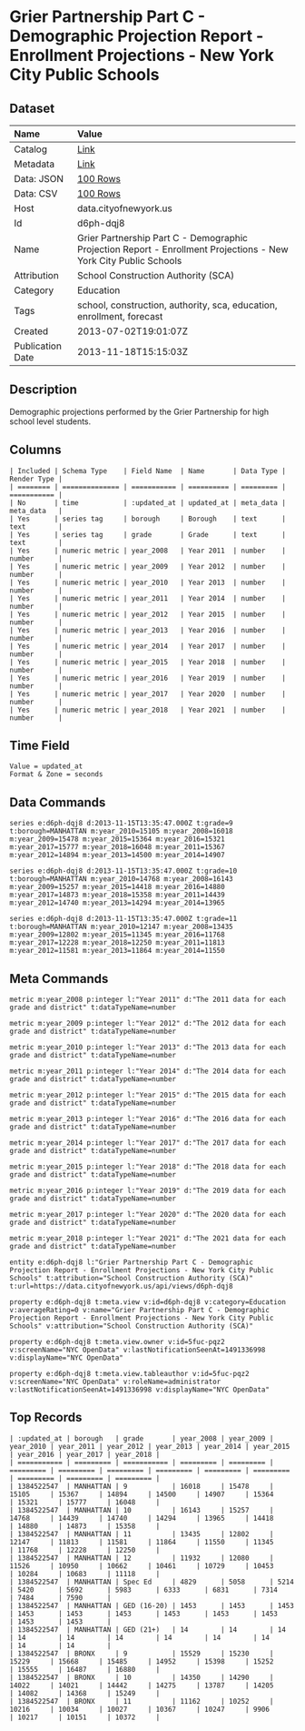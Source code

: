 # Grier Partnership Part C - Demographic Projection Report - Enrollment Projections - New York City Public Schools

## Dataset

| Name | Value |
| :--- | :---- |
| Catalog | [Link](https://catalog.data.gov/dataset/grier-partnership-part-c-demographic-projection-report-enrollment-projections-new-york-cit-67c65) |
| Metadata | [Link](https://data.cityofnewyork.us/api/views/d6ph-dqj8) |
| Data: JSON | [100 Rows](https://data.cityofnewyork.us/api/views/d6ph-dqj8/rows.json?max_rows=100) |
| Data: CSV | [100 Rows](https://data.cityofnewyork.us/api/views/d6ph-dqj8/rows.csv?max_rows=100) |
| Host | data.cityofnewyork.us |
| Id | d6ph-dqj8 |
| Name | Grier Partnership Part C - Demographic Projection Report - Enrollment Projections - New York City Public Schools |
| Attribution | School Construction Authority (SCA) |
| Category | Education |
| Tags | school, construction, authority, sca, education, enrollment, forecast |
| Created | 2013-07-02T19:01:07Z |
| Publication Date | 2013-11-18T15:15:03Z |

## Description

Demographic projections performed by the Grier Partnership for high school level students.

## Columns

```ls
| Included | Schema Type    | Field Name  | Name       | Data Type | Render Type |
| ======== | ============== | =========== | ========== | ========= | =========== |
| No       | time           | :updated_at | updated_at | meta_data | meta_data   |
| Yes      | series tag     | borough     | Borough    | text      | text        |
| Yes      | series tag     | grade       | Grade      | text      | text        |
| Yes      | numeric metric | year_2008   | Year 2011  | number    | number      |
| Yes      | numeric metric | year_2009   | Year 2012  | number    | number      |
| Yes      | numeric metric | year_2010   | Year 2013  | number    | number      |
| Yes      | numeric metric | year_2011   | Year 2014  | number    | number      |
| Yes      | numeric metric | year_2012   | Year 2015  | number    | number      |
| Yes      | numeric metric | year_2013   | Year 2016  | number    | number      |
| Yes      | numeric metric | year_2014   | Year 2017  | number    | number      |
| Yes      | numeric metric | year_2015   | Year 2018  | number    | number      |
| Yes      | numeric metric | year_2016   | Year 2019  | number    | number      |
| Yes      | numeric metric | year_2017   | Year 2020  | number    | number      |
| Yes      | numeric metric | year_2018   | Year 2021  | number    | number      |
```

## Time Field

```ls
Value = updated_at
Format & Zone = seconds
```

## Data Commands

```ls
series e:d6ph-dqj8 d:2013-11-15T13:35:47.000Z t:grade=9 t:borough=MANHATTAN m:year_2010=15105 m:year_2008=16018 m:year_2009=15478 m:year_2015=15364 m:year_2016=15321 m:year_2017=15777 m:year_2018=16048 m:year_2011=15367 m:year_2012=14894 m:year_2013=14500 m:year_2014=14907

series e:d6ph-dqj8 d:2013-11-15T13:35:47.000Z t:grade=10 t:borough=MANHATTAN m:year_2010=14768 m:year_2008=16143 m:year_2009=15257 m:year_2015=14418 m:year_2016=14880 m:year_2017=14873 m:year_2018=15358 m:year_2011=14439 m:year_2012=14740 m:year_2013=14294 m:year_2014=13965

series e:d6ph-dqj8 d:2013-11-15T13:35:47.000Z t:grade=11 t:borough=MANHATTAN m:year_2010=12147 m:year_2008=13435 m:year_2009=12802 m:year_2015=11345 m:year_2016=11768 m:year_2017=12228 m:year_2018=12250 m:year_2011=11813 m:year_2012=11581 m:year_2013=11864 m:year_2014=11550
```

## Meta Commands

```ls
metric m:year_2008 p:integer l:"Year 2011" d:"The 2011 data for each grade and district" t:dataTypeName=number

metric m:year_2009 p:integer l:"Year 2012" d:"The 2012 data for each grade and district" t:dataTypeName=number

metric m:year_2010 p:integer l:"Year 2013" d:"The 2013 data for each grade and district" t:dataTypeName=number

metric m:year_2011 p:integer l:"Year 2014" d:"The 2014 data for each grade and district" t:dataTypeName=number

metric m:year_2012 p:integer l:"Year 2015" d:"The 2015 data for each grade and district" t:dataTypeName=number

metric m:year_2013 p:integer l:"Year 2016" d:"The 2016 data for each grade and district" t:dataTypeName=number

metric m:year_2014 p:integer l:"Year 2017" d:"The 2017 data for each grade and district" t:dataTypeName=number

metric m:year_2015 p:integer l:"Year 2018" d:"The 2018 data for each grade and district" t:dataTypeName=number

metric m:year_2016 p:integer l:"Year 2019" d:"The 2019 data for each grade and district" t:dataTypeName=number

metric m:year_2017 p:integer l:"Year 2020" d:"The 2020 data for each grade and district" t:dataTypeName=number

metric m:year_2018 p:integer l:"Year 2021" d:"The 2021 data for each grade and district" t:dataTypeName=number

entity e:d6ph-dqj8 l:"Grier Partnership Part C - Demographic Projection Report - Enrollment Projections - New York City Public Schools" t:attribution="School Construction Authority (SCA)" t:url=https://data.cityofnewyork.us/api/views/d6ph-dqj8

property e:d6ph-dqj8 t:meta.view v:id=d6ph-dqj8 v:category=Education v:averageRating=0 v:name="Grier Partnership Part C - Demographic Projection Report - Enrollment Projections - New York City Public Schools" v:attribution="School Construction Authority (SCA)"

property e:d6ph-dqj8 t:meta.view.owner v:id=5fuc-pqz2 v:screenName="NYC OpenData" v:lastNotificationSeenAt=1491336998 v:displayName="NYC OpenData"

property e:d6ph-dqj8 t:meta.view.tableauthor v:id=5fuc-pqz2 v:screenName="NYC OpenData" v:roleName=administrator v:lastNotificationSeenAt=1491336998 v:displayName="NYC OpenData"
```

## Top Records

```ls
| :updated_at | borough   | grade       | year_2008 | year_2009 | year_2010 | year_2011 | year_2012 | year_2013 | year_2014 | year_2015 | year_2016 | year_2017 | year_2018 | 
| =========== | ========= | =========== | ========= | ========= | ========= | ========= | ========= | ========= | ========= | ========= | ========= | ========= | ========= | 
| 1384522547  | MANHATTAN | 9           | 16018     | 15478     | 15105     | 15367     | 14894     | 14500     | 14907     | 15364     | 15321     | 15777     | 16048     | 
| 1384522547  | MANHATTAN | 10          | 16143     | 15257     | 14768     | 14439     | 14740     | 14294     | 13965     | 14418     | 14880     | 14873     | 15358     | 
| 1384522547  | MANHATTAN | 11          | 13435     | 12802     | 12147     | 11813     | 11581     | 11864     | 11550     | 11345     | 11768     | 12228     | 12250     | 
| 1384522547  | MANHATTAN | 12          | 11932     | 12080     | 11526     | 10950     | 10662     | 10461     | 10729     | 10453     | 10284     | 10683     | 11118     | 
| 1384522547  | MANHATTAN | Spec Ed     | 4829      | 5058      | 5214      | 5420      | 5692      | 5983      | 6333      | 6831      | 7314      | 7484      | 7590      | 
| 1384522547  | MANHATTAN | GED (16-20) | 1453      | 1453      | 1453      | 1453      | 1453      | 1453      | 1453      | 1453      | 1453      | 1453      | 1453      | 
| 1384522547  | MANHATTAN | GED (21+)   | 14        | 14        | 14        | 14        | 14        | 14        | 14        | 14        | 14        | 14        | 14        | 
| 1384522547  | BRONX     | 9           | 15529     | 15230     | 15229     | 15668     | 15485     | 14952     | 15398     | 15252     | 15555     | 16487     | 16880     | 
| 1384522547  | BRONX     | 10          | 14350     | 14290     | 14022     | 14021     | 14442     | 14275     | 13787     | 14205     | 14082     | 14368     | 15249     | 
| 1384522547  | BRONX     | 11          | 11162     | 10252     | 10216     | 10034     | 10027     | 10367     | 10247     | 9906      | 10217     | 10151     | 10372     | 
```